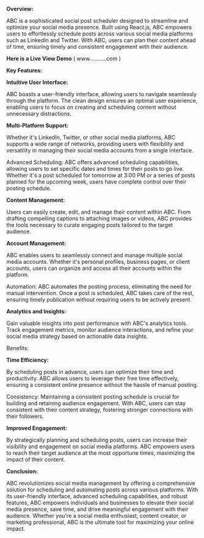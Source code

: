 **Overview:**

ABC is a sophisticated social post scheduler designed to streamline and optimize your social media presence. Built using React.js, ABC empowers users to effortlessly schedule posts across various social media platforms such as LinkedIn and Twitter. With ABC, users can plan their content ahead of time, ensuring timely and consistent engagement with their audience.

**Here is a Live View Demo** ( www...........com )

**Key Features:**

**Intuitive User Interface:**

ABC boasts a user-friendly interface, allowing users to navigate seamlessly through the platform. The clean design ensures an optimal user experience, enabling users to focus on creating and scheduling content without unnecessary distractions.

**Multi-Platform Support:**

Whether it's LinkedIn, Twitter, or other social media platforms, ABC supports a wide range of networks, providing users with flexibility and versatility in managing their social media accounts from a single interface.

Advanced Scheduling: ABC offers advanced scheduling capabilities, allowing users to set specific dates and times for their posts to go live. Whether it's a post scheduled for tomorrow at 3:00 PM or a series of posts planned for the upcoming week, users have complete control over their posting schedule.

**Content Management:**


Users can easily create, edit, and manage their content within ABC. From drafting compelling captions to attaching images or videos, ABC provides the tools necessary to curate engaging posts tailored to the target audience.

**Account Management:** 


ABC enables users to seamlessly connect and manage multiple social media accounts. Whether it's personal profiles, business pages, or client accounts, users can organize and access all their accounts within the platform.

Automation: ABC automates the posting process, eliminating the need for manual intervention. Once a post is scheduled, ABC takes care of the rest, ensuring timely publication without requiring users to be actively present.

**Analytics and Insights:**


Gain valuable insights into post performance with ABC's analytics tools. Track engagement metrics, monitor audience interactions, and refine your social media strategy based on actionable data insights.

Benefits:

**Time Efficiency:**


By scheduling posts in advance, users can optimize their time and productivity. ABC allows users to leverage their free time effectively, ensuring a consistent online presence without the hassle of manual posting.

Consistency: Maintaining a consistent posting schedule is crucial for building and retaining audience engagement. With ABC, users can stay consistent with their content strategy, fostering stronger connections with their followers.

**Improved Engagement:**

By strategically planning and scheduling posts, users can increase their visibility and engagement on social media platforms. ABC empowers users to reach their target audience at the most opportune times, maximizing the impact of their content.

**Conclusion:**


ABC revolutionizes social media management by offering a comprehensive solution for scheduling and automating posts across various platforms. With its user-friendly interface, advanced scheduling capabilities, and robust features, ABC empowers individuals and businesses to elevate their social media presence, save time, and drive meaningful engagement with their audience. Whether you're a social media enthusiast, content creator, or marketing professional, ABC is the ultimate tool for maximizing your online impact.
